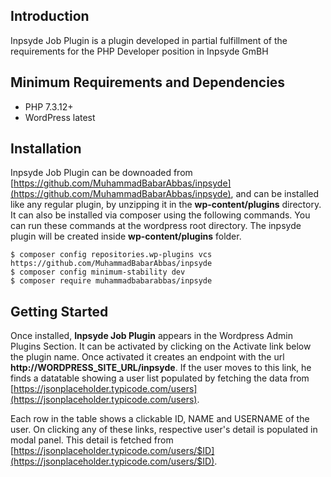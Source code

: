 ## Introduction

 Inpsyde Job Plugin is a plugin developed in partial fulfillment of the requirements for the PHP Developer position in Inpsyde GmBH

## Minimum Requirements and Dependencies

* PHP 7.3.12+
* WordPress latest

## Installation

Inpsyde Job Plugin can be downoaded from [https://github.com/MuhammadBabarAbbas/inpsyde](https://github.com/MuhammadBabarAbbas/inpsyde), and can be installed like any regular plugin, by unzipping it in the **wp-content/plugins** directory. It can also be installed via composer using the following commands. You can run these commands at the wordpress root directory. The inpsyde plugin will be created inside **wp-content/plugins** folder.

```
$ composer config repositories.wp-plugins vcs https://github.com/MuhammadBabarAbbas/inpsyde
$ composer config minimum-stability dev
$ composer require muhammadbabarabbas/inpsyde
```

## Getting Started

Once installed, **Inpsyde Job Plugin** appears in the Wordpress Admin Plugins Section. It can be activated by clicking on the Activate link below the plugin name. Once activated it creates an endpoint with the url **http://WORDPRESS_SITE_URL/inpsyde**. If the user moves to this link, he finds a datatable showing a user list populated by fetching the data from [https://jsonplaceholder.typicode.com/users](https://jsonplaceholder.typicode.com/users).

Each row in the table shows a clickable ID, NAME and USERNAME of the user. On clicking any of these links, respective user's detail is populated in modal panel. This detail is fetched from [https://jsonplaceholder.typicode.com/users/$ID](https://jsonplaceholder.typicode.com/users/$ID).